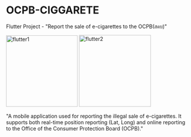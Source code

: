 # OCPB-CIGGARETE
Flutter Project -   "Report the sale of e-cigarettes to the OCPB(สคบ)"

<img width="195" alt="flutter1" src="https://github.com/user-attachments/assets/ed60a662-38b0-4955-b74e-2f89d4ab99e3">
<img width="196" alt="flutter2" src="https://github.com/user-attachments/assets/b2ff05fc-f482-415f-9645-c6a0ec0d462d">


"A mobile application used for reporting the illegal sale of e-cigarettes. It supports both real-time position reporting (Lat, Long) and online reporting to the Office of the Consumer Protection Board (OCPB)."
